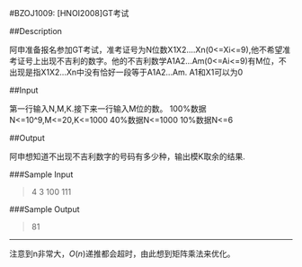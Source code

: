 #BZOJ1009: [HNOI2008]GT考试

##Description

阿申准备报名参加GT考试，准考证号为N位数X1X2....Xn(0<=Xi<=9),他不希望准考证号上出现不吉利的数字。他的不吉利数学A1A2...Am(0<=Ai<=9)有M位，不出现是指X1X2...Xn中没有恰好一段等于A1A2...Am. A1和X1可以为0

##Input

第一行输入N,M,K.接下来一行输入M位的数。 100%数据N<=10^9,M<=20,K<=1000 40%数据N<=1000 10%数据N<=6

##Output

阿申想知道不出现不吉利数字的号码有多少种，输出模K取余的结果.

###Sample Input
>4 3 100 
>111

###Sample Output
>81

------------------

注意到n非常大，$O(n)$递推都会超时，由此想到矩阵乘法来优化。

